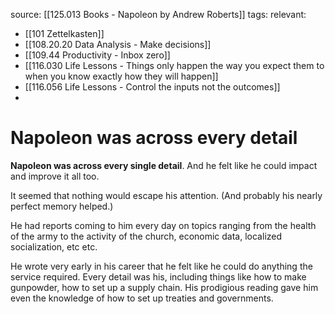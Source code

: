 source: [[125.013 Books - Napoleon by Andrew Roberts]]
tags:
relevant:
- [[101 Zettelkasten]]
- [[108.20.20 Data Analysis - Make decisions]]
- [[109.44 Productivity - Inbox zero]]
- [[116.030 Life Lessons - Things only happen the way you expect them to when you know exactly how they will happen]]
- [[116.056 Life Lessons - Control the inputs not the outcomes]]
- 

# Napoleon was across every detail

**Napoleon was across every single detail**. And he felt like he could impact and improve it all too.

It seemed that nothing would escape his attention. (And probably his nearly perfect memory helped.)

He had reports coming to him every day on topics ranging from the health of the army to the activity of the church, economic data, localized socialization, etc etc.

He wrote very early in his career that he felt like he could do anything the service required. Every detail was his, including things like how to make gunpowder, how to set up a supply chain. His prodigious reading gave him even the knowledge of how to set up treaties and governments.
